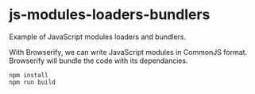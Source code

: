 # js-modules-loaders-bundlers
Example of JavaScript modules loaders and bundlers.

With Browserify, we can write JavaScript modules in CommonJS format.  Browserify will bundle the code with its dependancies.

```
npm install
npm run build
```
